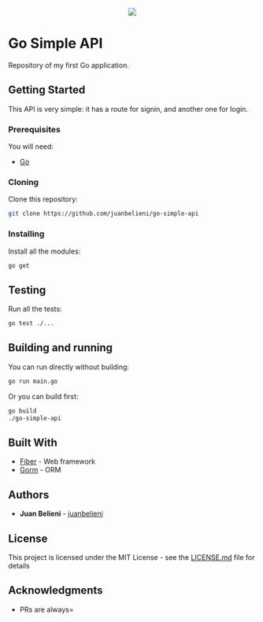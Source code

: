 <p align="center">
  <img src="https://miro.medium.com/max/300/1*yrrDPvmMPdeBq7QqxYermQ.png" />
</p>

# Go Simple API

Repository of my first Go application.

## Getting Started

This API is very simple: it has a route for signin, and another one for login.

### Prerequisites

You will need:

- [Go](https://golang.org/)

### Cloning

Clone this repository:

```sh
git clone https://github.com/juanbelieni/go-simple-api
```

### Installing

Install all the modules:

```sh
go get
```

## Testing

Run all the tests:

```sh
go test ./...
```

## Building and running

You can run directly without building:

```sh
go run main.go
```

Or you can build first:

```sh
go build
./go-simple-api
```

## Built With

- [Fiber](https://github.com/gofiber/fiber) - Web framework
- [Gorm](github.com/jinzhu/gorm) - ORM

## Authors

- **Juan Belieni** - [juanbelieni](https://github.com/juanbelieni)

## License

This project is licensed under the MIT License - see the [LICENSE.md](LICENSE.md) file for details

## Acknowledgments

- PRs are always=
